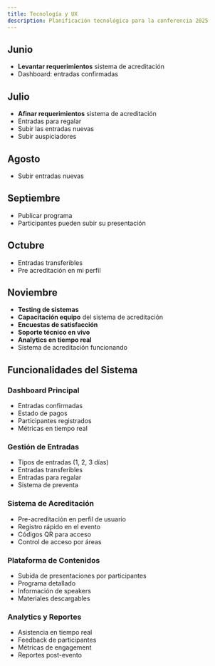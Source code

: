 ```yaml
---
title: Tecnología y UX
description: Planificación tecnológica para la conferencia 2025
---
```



## Junio
- **Levantar requerimientos** sistema de acreditación
- Dashboard: entradas confirmadas

## Julio
- **Afinar requerimientos** sistema de acreditación
- Entradas para regalar
- Subir las entradas nuevas
- Subir auspiciadores

## Agosto
- Subir entradas nuevas

## Septiembre
- Publicar programa
- Participantes pueden subir su presentación

## Octubre
- Entradas transferibles
- Pre acreditación en mi perfil

## Noviembre
- **Testing de sistemas**
- **Capacitación equipo** del sistema de acreditación
- **Encuestas de satisfacción**
- **Soporte técnico en vivo**
- **Analytics en tiempo real**
- Sistema de acreditación funcionando

## Funcionalidades del Sistema

### Dashboard Principal
- Entradas confirmadas
- Estado de pagos
- Participantes registrados
- Métricas en tiempo real

### Gestión de Entradas
- Tipos de entradas (1, 2, 3 días)
- Entradas transferibles
- Entradas para regalar
- Sistema de preventa

### Sistema de Acreditación
- Pre-acreditación en perfil de usuario
- Registro rápido en el evento
- Códigos QR para acceso
- Control de acceso por áreas

### Plataforma de Contenidos
- Subida de presentaciones por participantes
- Programa detallado
- Información de speakers
- Materiales descargables

### Analytics y Reportes
- Asistencia en tiempo real
- Feedback de participantes
- Métricas de engagement
- Reportes post-evento